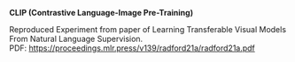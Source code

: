 **CLIP (Contrastive Language-Image Pre-Training)**  

Reproduced Experiment from paper of Learning Transferable Visual Models From Natural Language Supervision.  
PDF: https://proceedings.mlr.press/v139/radford21a/radford21a.pdf

